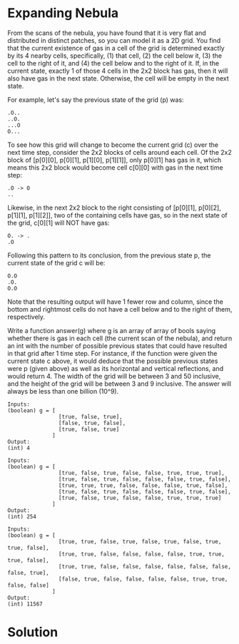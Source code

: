 # Expanding Nebula

From the scans of the nebula, you have found that it is very flat and distributed in distinct patches, 
so you can model it as a 2D grid. You find that the current existence of gas in a cell of the grid is 
determined exactly by its 4 nearby cells, specifically, (1) that cell, (2) the cell below it, 
(3) the cell to the right of it, and (4) the cell below and to the right of it. 
If, in the current state, exactly 1 of those 4 cells in the 2x2 block has gas, 
then it will also have gas in the next state. Otherwise, the cell will be empty in the next state.

For example, let's say the previous state of the grid (p) was:
```
.O..
..O.
...O
O...
```
To see how this grid will change to become the current grid (c) over the next time step, 
consider the 2x2 blocks of cells around each cell. 
Of the 2x2 block of [p[0][0], p[0][1], p[1][0], p[1][1]], only p[0][1] has gas in it, 
which means this 2x2 block would become cell c[0][0] with gas in the next time step:
```
.O -> O
..
```
Likewise, in the next 2x2 block to the right consisting of [p[0][1], p[0][2], p[1][1], p[1][2]], 
two of the containing cells have gas, so in the next state of the grid, c[0][1] will NOT have gas:
```
O. -> .
.O
```
Following this pattern to its conclusion, from the previous state p, 
the current state of the grid c will be:
```
O.O
.O.
O.O
```
Note that the resulting output will have 1 fewer row and column, since the bottom and rightmost 
cells do not have a cell below and to the right of them, respectively.

Write a function answer(g) where g is an array of array of bools saying whether there is gas in each 
cell (the current scan of the nebula), and return an int with the number of possible previous states 
that could have resulted in that grid after 1 time step. 
For instance, if the function were given the current state c above, 
it would deduce that the possible previous states were p (given above) as well as its horizontal 
and vertical reflections, and would return 4. 
The width of the grid will be between 3 and 50 inclusive, 
and the height of the grid will be between 3 and 9 inclusive. 
The answer will always be less than one billion (10^9).
```
Inputs:
(boolean) g = [
                [true, false, true],
                [false, true, false],
                [true, false, true]
              ]
Output:
(int) 4

Inputs:
(boolean) g = [
                [true, false, true, false, false, true, true, true],
                [true, false, true, false, false, false, true, false],
                [true, true, true, false, false, false, true, false],
                [true, false, true, false, false, false, true, false],
                [true, false, true, false, false, true, true, true]
              ]
Output:
(int) 254

Inputs:
(boolean) g = [
                [true, true, false, true, false, true, false, true, true, false],
                [true, true, false, false, false, false, true, true, true, false],
                [true, true, false, false, false, false, false, false, false, true],
                [false, true, false, false, false, false, true, true, false, false]
              ]
Output:
(int) 11567
```


# Solution

